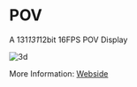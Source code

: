 # POV
A 131*131*12bit 16FPS POV Display

![3d](https://raw.githubusercontent.com/pknoe3lh/POV/master/3D/gif.gif)

More Information: [Webside](https://im-pro.at/index.php/projekte/2018-pov)
